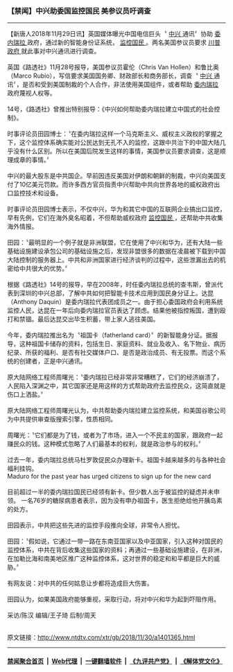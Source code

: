### 【禁闻】中兴助委国监控国民 美参议员吁调查
------------------------

<div class="wysiwyg">
 【新唐人2018年11月29日讯】英国媒体曝光中国电信巨头〝
 <a href="http://www.ntdtv.com/xtr/gb/articlelistbytag_中兴.html" target="_blank">
  中兴
 </a>
 通讯〞协助
 <a href="http://www.ntdtv.com/xtr/gb/articlelistbytag_委内瑞拉.html" target="_blank">
  委内瑞拉
 </a>
 政府，通过新的智能身份证系统，
 <a href="http://www.ntdtv.com/xtr/gb/articlelistbytag_监控国民.html" target="_blank">
  监控国民
 </a>
 。两名美国参议员要求
 <a href="http://www.ntdtv.com/xtr/gb/articlelistbytag_川普政府.html" target="_blank">
  川普政府
 </a>
 就此事对中兴通讯进行调查。
 <br/>
 <br/>
 英国《路透社》11月28号报导，美国参议员霍伦（Chris Van Hollen）和鲁比奥（Marco Rubio），写信要求美国国务卿、财政部长和商务部长，调查〝
 <a href="http://www.ntdtv.com/xtr/gb/articlelistbytag_中兴.html" target="_blank">
  中兴
 </a>
 通讯〞，是否和受到美国制裁的个人合作，非法使用美国组件，或者帮助
 <a href="http://www.ntdtv.com/xtr/gb/articlelistbytag_委内瑞拉.html" target="_blank">
  委内瑞拉
 </a>
 政府蔑视人权等。
 <br/>
 <br/>
 14号，《路透社》曾推出特别报导：《中兴如何帮助委内瑞拉建立中国式的社会控制》。
 <br/>
 <br/>
 时事评论员田园博士：〝在委内瑞拉这样一个马克斯主义、威权主义政权的掌握之下，这个监控体系确实能对公民达到无孔不入的监控，这跟中共治下的中国大陆几乎没有什么区别。所以在美国后院发生这样的事情，美国参议员要求调查，这是顺理成章的事情。〞
 <br/>
 <br/>
 中兴的最大股东是中共国企。早前因违反美国对伊朗和朝鲜的制裁，中兴向美国支付了10亿美元罚款。而许多西方官员指责中兴帮助中共向世界各地的威权政府出口监控技术和设备。
 <br/>
 <br/>
 时事评论员田园博士表示，不仅中兴，华为和其它中国的互联网企业搞出口监控，早有先例，它们在海外臭名昭着，不但帮助威权政府
 <a href="http://www.ntdtv.com/xtr/gb/articlelistbytag_监控国民.html" target="_blank">
  监控国民
 </a>
 ，还帮助中共收集海外情报。
 <br/>
 <br/>
 田园：〝最明显的一个例子就是非洲联盟，它在使用了中兴和华为，还有大陆一些基础设施建设承包公司的基础设施之后，发现非盟很多的数据在凌晨被下载到中国大陆控制的服务器上。中共和非洲国家进行经济谈判的过程中，这些泄漏出去的机密给中共很大的优势。〞
 <br/>
 <br/>
 根据《路透社》14号的报导，早在2008年，时任委内瑞拉总统的查韦斯，曾派代表到深圳的中兴总部，了解中共如何把智能卡技术应用到国民身分证上。达昆（Anthony Daquin）是委内瑞拉代表团成员之一。由于担心委国政府会利用系统监控人民，达昆在一年后向委内瑞拉官员表达了顾虑。结果他被指控叛国，遭到殴打和禁锢。最后达昆交出毕生积蓄，带上家人逃往美国。
 <br/>
 <br/>
 今年，委内瑞拉推出名为〝祖国卡（fatherland card）〞的新智能身分证。据报导，这种祖国卡储存的资料，包括生日、家庭资料、就业及收入、名下物业、病历纪录、所获的福利、是否有社交媒体户口、是否是政治成员、有无投票。而这个系统的创建者，正是中兴通讯。
 <br/>
 <br/>
 原大陆网络工程师周曙光：〝委内瑞拉已经非常非常糟糕了，它们的经济崩溃了，人民陷入深渊之中，其它国家还是用这样的方式帮助政府去监控民众，这简直就是伤口上洒盐。〞
 <br/>
 <br/>
 原大陆网络工程师周曙光认为，中共帮助委内瑞拉建立监控系统，和美国谷歌公司为中共提供审查版搜索引擎，性质相同。
 <br/>
 <br/>
 周曙光：〝它们都是为了钱，或者为了市场，进入一个不民主的国家，跟政府一起赚民众的钱。这种模式忽略了人们最基本的权利，就是政治参与的权利。〞
 <br/>
 <br/>
 过去一年，委内瑞拉总统马杜罗敦促民众办理新卡。祖国卡越来越多的与各种社会福利挂钩。
 <br/>
 Maduro for the past year has urged citizens to sign up for the new card
 <br/>
 <br/>
 目前超过一半的委内瑞拉国民已经领有新卡。但少数人出于被监控的疑虑并未申领。 一名76岁的糖尿病患者表示，因为没有申办祖国卡，医生拒绝给他开胰岛素的处方。
 <br/>
 <br/>
 田园表示，中共把这些先进的监控手段推向全球，非常令人担忧。
 <br/>
 <br/>
 田园：〝假如说，它通过一带一路在东南亚国家以及中亚国家，引入这种对国民的监控体系，中共在背后收集这些国家的资料；再通过一些基础设施建设，在非洲，在加勒比海和南美地区推广这种监控体系，这对世界的稳定和和平都是巨大的威胁。〞
 <br/>
 <br/>
 有网友说：对中共的任何姑息让步都将造成巨大伤害。
 <br/>
 <br/>
 田园认为，如果美国政府能够重视，采取行动，将对中兴和华为起到吓阻作用。
 <br/>
 <br/>
 采访/陈汉 编辑/王子琦 后制/周天
</div>

<br/>原文链接：http://www.ntdtv.com/xtr/gb/2018/11/30/a1401365.html


------------------------
#### [禁闻聚合首页](https://github.com/gfw-breaker/banned-news/blob/master/README.md) &nbsp;|&nbsp; [Web代理](https://github.com/gfw-breaker/open-proxy/blob/master/README.md) &nbsp;|&nbsp; [一键翻墙软件](https://github.com/gfw-breaker/nogfw/blob/master/README.md) &nbsp;|&nbsp; [《九评共产党》](https://github.com/gfw-breaker/9ping.md/blob/master/README.md#九评之一评共产党是什么) &nbsp;|&nbsp; [《解体党文化》](https://github.com/gfw-breaker/jtdwh.md/blob/master/README.md#绪论)